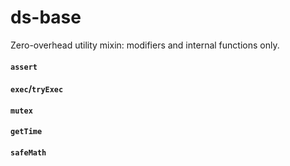 ds-base
===

Zero-overhead utility mixin: modifiers and internal functions only.

#### `assert`
#### `exec`/`tryExec`
#### `mutex`
#### `getTime`
#### `safeMath`

